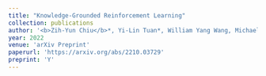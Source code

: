 ```yaml
---
title: "Knowledge-Grounded Reinforcement Learning"
collection: publications
author: '<b>Zih-Yun Chiu</b>*, Yi-Lin Tuan*, William Yang Wang, Michael C. Yip'
year: 2022
venue: 'arXiv Preprint'
paperurl: 'https://arxiv.org/abs/2210.03729'
preprint: 'Y'
---
```

